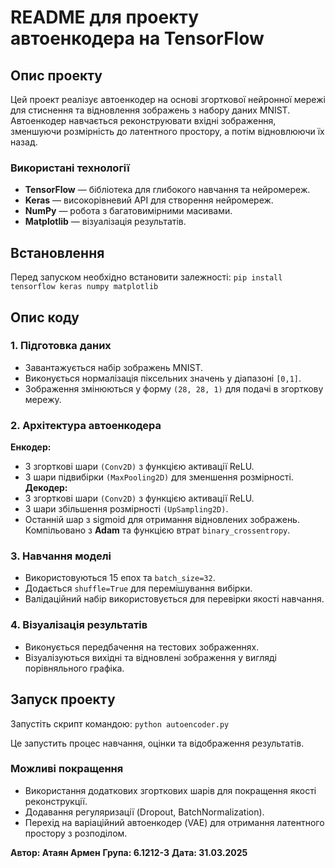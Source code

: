 # README для проекту автоенкодера на TensorFlow

## Опис проекту
Цей проект реалізує автоенкодер на основі згорткової нейронної мережі для стиснення та відновлення зображень з набору даних MNIST. Автоенкодер навчається реконструювати вхідні зображення, зменшуючи розмірність до латентного простору, а потім відновлюючи їх назад.

### Використані технології
- **TensorFlow** — бібліотека для глибокого навчання та нейромереж.
- **Keras** — високорівневий API для створення нейромереж.
- **NumPy** — робота з багатовимірними масивами.
- **Matplotlib** — візуалізація результатів.

## Встановлення
Перед запуском необхідно встановити залежності:
    `pip install tensorflow keras numpy matplotlib`

## Опис коду
### 1. Підготовка даних
- Завантажується набір зображень MNIST.
- Виконується нормалізація піксельних значень у діапазоні `[0,1]`.
- Зображення змінюються у форму `(28, 28, 1)` для подачі в згорткову мережу.

### 2. Архітектура автоенкодера
**Енкодер:**
- 3 згорткові шари `(Conv2D)` з функцією активації ReLU.
- 3 шари підвибірки `(MaxPooling2D)` для зменшення розмірності.
**Декодер:**
- 3 згорткові шари `(Conv2D)` з функцією активації ReLU.
- 3 шари збільшення розмірності `(UpSampling2D)`.
- Останній шар з sigmoid для отримання відновлених зображень.
Компільовано з **Adam** та функцією втрат `binary_crossentropy`.

### 3. Навчання моделі
- Використовуються 15 епох та `batch_size=32`.
- Додається `shuffle=True` для перемішування вибірки.
- Валідаційний набір використовується для перевірки якості навчання.

### 4. Візуалізація результатів
- Виконується передбачення на тестових зображеннях.
- Візуалізуються вихідні та відновлені зображення у вигляді порівняльного графіка.

## Запуск проекту

Запустіть скрипт командою:
    `python autoencoder.py`

Це запустить процес навчання, оцінки та відображення результатів.

### Можливі покращення
- Використання додаткових згорткових шарів для покращення якості реконструкції.
- Додавання регуляризації (Dropout, BatchNormalization).
- Перехід на варіаційний автоенкодер (VAE) для отримання латентного простору з розподілом.

**Автор: Атаян Армен**
**Група: 6.1212-3**
**Дата: 31.03.2025**